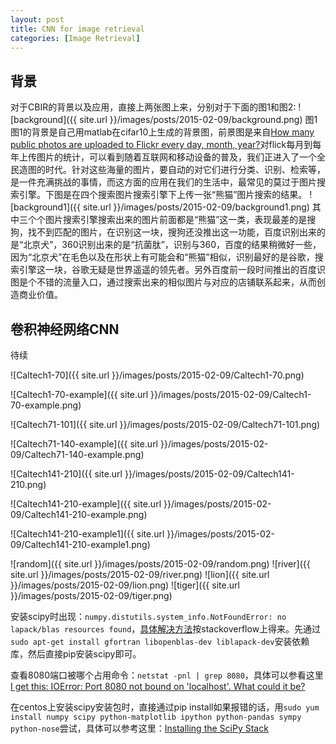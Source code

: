 ```yaml
---
layout: post
title: CNN for image retrieval
categories: [Image Retrieval]
---
```


## 背景

对于CBIR的背景以及应用，直接上两张图上来，分别对于下面的图1和图2:
![background]({{ site.url }}/images/posts/2015-02-09/background.png)
图1
图1的背景是自己用matlab在cifar10上生成的背景图，前景图是来自[How many public photos are uploaded to Flickr every day, month, year?](https://www.flickr.com/photos/franckmichel/6855169886/)对flick每月到每年上传图片的统计，可以看到随着互联网和移动设备的普及，我们正进入了一个全民造图的时代。针对这些海量的图片，要自动的对它们进行分类、识别、检索等，是一件充满挑战的事情，而这方面的应用在我们的生活中，最常见的莫过于图片搜索引擎。下图是在四个搜索图片搜索引擎下上传一张“熊猫”图片搜索的结果。
![background1]({{ site.url }}/images/posts/2015-02-09/background1.png)
其中三个个图片搜索引擎搜索出来的图片前面都是“熊猫”这一类，表现最差的是搜狗，找不到匹配的图片，在识别这一块，搜狗还没推出这一功能，百度识别出来的是“北京犬”，360识别出来的是“抗菌肽”，识别与360，百度的结果稍微好一些，因为“北京犬”在毛色以及在形状上有可能会和“熊猫”相似，识别最好的是谷歌，搜索引擎这一块，谷歌无疑是世界遥遥的领先者。另外百度前一段时间推出的百度识图是个不错的流量入口，通过搜索出来的相似图片与对应的店铺联系起来，从而创造商业价值。

## 卷积神经网络CNN

待续

![Caltech1-70]({{ site.url }}/images/posts/2015-02-09/Caltech1-70.png)

![Caltech1-70-example]({{ site.url }}/images/posts/2015-02-09/Caltech1-70-example.png)

![Caltech71-101]({{ site.url }}/images/posts/2015-02-09/Caltech71-101.png)

![Caltech71-140-example]({{ site.url }}/images/posts/2015-02-09/Caltech71-140-example.png)

![Caltech141-210]({{ site.url }}/images/posts/2015-02-09/Caltech141-210.png)

![Caltech141-210-example]({{ site.url }}/images/posts/2015-02-09/Caltech141-210-example.png)

![Caltech141-210-example1]({{ site.url }}/images/posts/2015-02-09/Caltech141-210-example1.png)

![random]({{ site.url }}/images/posts/2015-02-09/random.png)
![river]({{ site.url }}/images/posts/2015-02-09/river.png)
![lion]({{ site.url }}/images/posts/2015-02-09/lion.png)
![tiger]({{ site.url }}/images/posts/2015-02-09/tiger.png)

安装scipy时出现：`numpy.distutils.system_info.NotFoundError: no lapack/blas resources found`，[具体解决方法](http://stackoverflow.com/questions/7496547/does-python-scipy-need-blas)按stackoverflow上得来。先通过`sudo apt-get install gfortran libopenblas-dev liblapack-dev`安装依赖库，然后直接pip安装scipy即可。

查看8080端口被哪个占用命令：`netstat -pnl | grep 8080`，具体可以参看这里[I get this: IOError: Port 8080 not bound on 'localhost'. What could it be?](http://stackoverflow.com/questions/767575/cherrypy-hello-world-error)

在centos上安装scipy安装包时，直接通过pip install如果报错的话，用`sudo yum install numpy scipy python-matplotlib ipython python-pandas sympy python-nose`尝试，具体可以参考这里：[Installing the SciPy Stack](http://www.scipy.org/install.html)



